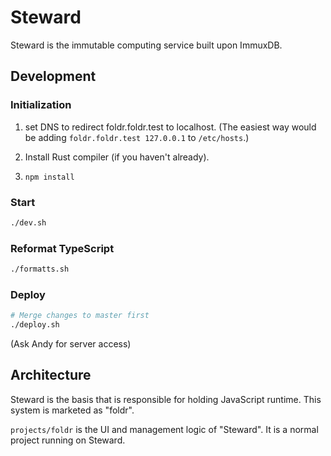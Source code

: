 Steward
=======

Steward is the immutable computing service built upon ImmuxDB.

Development
-----------

### Initialization

1. set DNS to redirect foldr.foldr.test to localhost. (The easiest way would be adding `foldr.foldr.test 127.0.0.1` to `/etc/hosts`.)

2. Install Rust compiler (if you haven't already).

3. `npm install`

### Start

```bash
./dev.sh
```

### Reformat TypeScript

```bash
./formatts.sh
```

### Deploy

```bash
# Merge changes to master first
./deploy.sh
```

(Ask Andy for server access)

Architecture
------------

Steward is the basis that is responsible for holding JavaScript runtime. This system is marketed as "foldr".

`projects/foldr` is the UI and management logic of "Steward". It is a normal project running on Steward.
